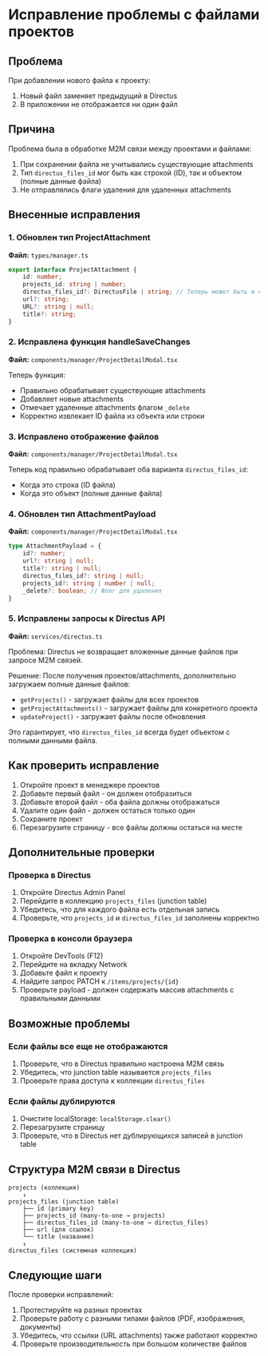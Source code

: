 # Исправление проблемы с файлами проектов

## Проблема
При добавлении нового файла к проекту:
1. Новый файл заменяет предыдущий в Directus
2. В приложении не отображается ни один файл

## Причина
Проблема была в обработке M2M связи между проектами и файлами:
1. При сохранении файла не учитывались существующие attachments
2. Тип `directus_files_id` мог быть как строкой (ID), так и объектом (полные данные файла)
3. Не отправлялись флаги удаления для удаленных attachments

## Внесенные исправления

### 1. Обновлен тип ProjectAttachment
**Файл:** `types/manager.ts`

```typescript
export interface ProjectAttachment {
    id: number;
    projects_id: string | number;
    directus_files_id?: DirectusFile | string; // Теперь может быть и строкой, и объектом
    url?: string;
    URL?: string | null;
    title?: string;
}
```

### 2. Исправлена функция handleSaveChanges
**Файл:** `components/manager/ProjectDetailModal.tsx`

Теперь функция:
- Правильно обрабатывает существующие attachments
- Добавляет новые attachments
- Отмечает удаленные attachments флагом `_delete`
- Корректно извлекает ID файла из объекта или строки

### 3. Исправлено отображение файлов
**Файл:** `components/manager/ProjectDetailModal.tsx`

Теперь код правильно обрабатывает оба варианта `directus_files_id`:
- Когда это строка (ID файла)
- Когда это объект (полные данные файла)

### 4. Обновлен тип AttachmentPayload
**Файл:** `components/manager/ProjectDetailModal.tsx`

```typescript
type AttachmentPayload = {
    id?: number;
    url?: string | null;
    title?: string | null;
    directus_files_id?: string | null;
    projects_id?: string | number | null;
    _delete?: boolean; // Флаг для удаления
}
```

### 5. Исправлены запросы к Directus API
**Файл:** `services/directus.ts`

Проблема: Directus не возвращает вложенные данные файлов при запросе M2M связей.

Решение: После получения проектов/attachments, дополнительно загружаем полные данные файлов:
- `getProjects()` - загружает файлы для всех проектов
- `getProjectAttachments()` - загружает файлы для конкретного проекта
- `updateProject()` - загружает файлы после обновления

Это гарантирует, что `directus_files_id` всегда будет объектом с полными данными файла.

## Как проверить исправление

1. Откройте проект в менеджере проектов
2. Добавьте первый файл - он должен отобразиться
3. Добавьте второй файл - оба файла должны отображаться
4. Удалите один файл - должен остаться только один
5. Сохраните проект
6. Перезагрузите страницу - все файлы должны остаться на месте

## Дополнительные проверки

### Проверка в Directus
1. Откройте Directus Admin Panel
2. Перейдите в коллекцию `projects_files` (junction table)
3. Убедитесь, что для каждого файла есть отдельная запись
4. Проверьте, что `projects_id` и `directus_files_id` заполнены корректно

### Проверка в консоли браузера
1. Откройте DevTools (F12)
2. Перейдите на вкладку Network
3. Добавьте файл к проекту
4. Найдите запрос PATCH к `/items/projects/{id}`
5. Проверьте payload - должен содержать массив attachments с правильными данными

## Возможные проблемы

### Если файлы все еще не отображаются
1. Проверьте, что в Directus правильно настроена M2M связь
2. Убедитесь, что junction table называется `projects_files`
3. Проверьте права доступа к коллекции `directus_files`

### Если файлы дублируются
1. Очистите localStorage: `localStorage.clear()`
2. Перезагрузите страницу
3. Проверьте, что в Directus нет дублирующихся записей в junction table

## Структура M2M связи в Directus

```
projects (коллекция)
    ↓
projects_files (junction table)
    ├── id (primary key)
    ├── projects_id (many-to-one → projects)
    ├── directus_files_id (many-to-one → directus_files)
    ├── url (для ссылок)
    └── title (название)
    ↓
directus_files (системная коллекция)
```

## Следующие шаги

После проверки исправлений:
1. Протестируйте на разных проектах
2. Проверьте работу с разными типами файлов (PDF, изображения, документы)
3. Убедитесь, что ссылки (URL attachments) также работают корректно
4. Проверьте производительность при большом количестве файлов
